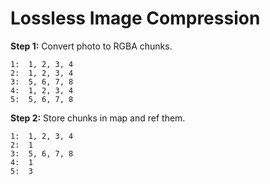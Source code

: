 # Lossless Image Compression

**Step 1:** Convert photo to RGBA chunks.

```
1:  1, 2, 3, 4
2:  1, 2, 3, 4
3:  5, 6, 7, 8
4:  1, 2, 3, 4
5:  5, 6, 7, 8
```

**Step 2:** Store chunks in map and ref them.

```
1:  1, 2, 3, 4
2:  1
3:  5, 6, 7, 8
4:  1
5:  3
```

